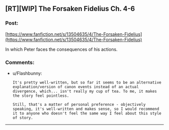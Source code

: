 ## [RT][WIP] The Forsaken Fidelius Ch. 4-6

### Post:

 [https://www.fanfiction.net/s/13504635/4/The-Forsaken-Fidelius](https://www.fanfiction.net/s/13504635/4/The-Forsaken-Fidelius) 

In which Peter faces the consequences of his actions.

### Comments:

- u/Flashbunny:
  ```
  It's pretty well-written, but so far it seems to be an alternative explanation/version of canon events instead of an actual divergence, which... isn't really my cup of tea. To me, it makes the story feel pointless.

  Still, that's a matter of personal preference - objectively speaking, it's well-written and makes sense, so I would recommend it to anyone who doesn't feel the same way I feel about this style of story.
  ```

---

